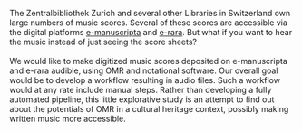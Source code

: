 The Zentralbibliothek Zurich and several other Libraries in Switzerland own large numbers of music scores. Several of these scores are accessible via the digital platforms [e-manuscripta](https://www.e-manuscripta.ch/emanus/noten/nav/classification/50) and [e-rara](https://www.e-rara.ch/nav/index?&facets=type%3D%22notated_music%22). But what if you want to hear the music instead of just seeing the score sheets?<br><br>
We would like to make digitized music scores deposited on e-manuscripta and e-rara audible, using OMR and notational software. Our overall goal would be to develop a workflow resulting in audio files. Such a workflow would at any rate include manual steps. Rather than developing a fully automated pipeline, this little explorative study is an attempt to find out about the potentials of OMR in a cultural heritage context, possibly making written music more accessible.

